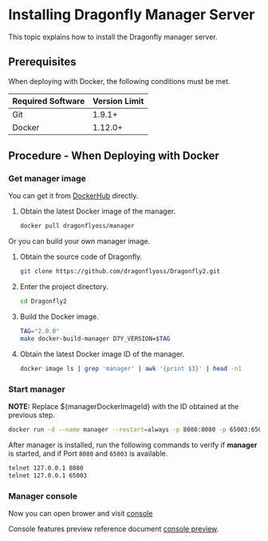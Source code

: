 # Installing Dragonfly Manager Server

This topic explains how to install the Dragonfly manager server.

## Prerequisites

When deploying with Docker, the following conditions must be met.

| Required Software | Version Limit |
| ----------------- | ------------- |
| Git               | 1.9.1+        |
| Docker            | 1.12.0+       |

## Procedure - When Deploying with Docker

### Get manager image

You can get it from [DockerHub](https://hub.docker.com/) directly.

1. Obtain the latest Docker image of the manager.

   ```sh
   docker pull dragonflyoss/manager
   ```

Or you can build your own manager image.

1. Obtain the source code of Dragonfly.

   ```sh
   git clone https://github.com/dragonflyoss/Dragonfly2.git
   ```

2. Enter the project directory.

   ```sh
   cd Dragonfly2
   ```

3. Build the Docker image.

   ```sh
   TAG="2.0.0"
   make docker-build-manager D7Y_VERSION=$TAG
   ```

4. Obtain the latest Docker image ID of the manager.

   ```sh
   docker image ls | grep 'manager' | awk '{print $3}' | head -n1
   ```

### Start manager

**NOTE:** Replace ${managerDockerImageId} with the ID obtained at the previous step.

```sh
docker run -d --name manager --restart=always -p 8080:8080 -p 65003:65003 ${managerDockerImageId}
```

After manager is installed, run the following commands to
verify if **manager** is started, and if Port `8080` and `65003` is available.

```sh
telnet 127.0.0.1 8080
telnet 127.0.0.1 65003
```

### Manager console

Now you can open brower and visit [console](http://localhost:8080)

Console features preview reference document
[console preview](../../../../design/manager.md).

